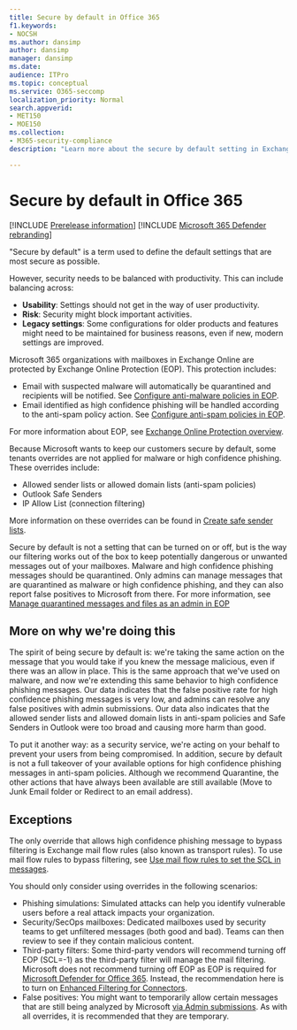 ```yaml
---
title: Secure by default in Office 365
f1.keywords:
- NOCSH
ms.author: dansimp
author: dansimp
manager: dansimp
ms.date:
audience: ITPro
ms.topic: conceptual
ms.service: O365-seccomp
localization_priority: Normal
search.appverid:
- MET150
- MOE150
ms.collection:
- M365-security-compliance
description: "Learn more about the secure by default setting in Exchange Online Protection (EOP)"

---
```


# Secure by default in Office 365

[!INCLUDE [Prerelease information](../includes/prerelease.md)]
[!INCLUDE [Microsoft 365 Defender rebranding](../includes/microsoft-defender-for-office.md)]

"Secure by default" is a term used to define the default settings that are most secure as possible.

However, security needs to be balanced with productivity. This can include balancing across:

- **Usability**: Settings should not get in the way of user productivity.
- **Risk**: Security might block important activities.
- **Legacy settings**: Some configurations for older products and features might need to be maintained for business reasons, even if new, modern settings are improved.

Microsoft 365 organizations with mailboxes in Exchange Online are protected by Exchange Online Protection (EOP). This protection includes:

- Email with suspected malware will automatically be quarantined and recipients will be notified. See [Configure anti-malware policies in EOP](configure-anti-malware-policies.md).
- Email identified as high confidence phishing will be handled according to the anti-spam policy action. See [Configure anti-spam policies in EOP](configure-your-spam-filter-policies.md).

For more information about EOP, see [Exchange Online Protection overview](exchange-online-protection-overview.md).

Because Microsoft wants to keep our customers secure by default, some tenants overrides are not applied for malware or high confidence phishing. These overrides include:

- Allowed sender lists or allowed domain lists (anti-spam policies)
- Outlook Safe Senders
- IP Allow List (connection filtering)

More information on these overrides can be found in [Create safe sender lists](create-safe-sender-lists-in-office-365.md).

Secure by default is not a setting that can be turned on or off, but is the way our filtering works out of the box to keep potentially dangerous or unwanted messages out of your mailboxes. Malware and high confidence phishing messages should be quarantined. Only admins can manage messages that are quarantined as malware or high confidence phishing, and they can also report false positives to Microsoft from there. For more information, see [Manage quarantined messages and files as an admin in EOP](manage-quarantined-messages-and-files.md)

## More on why we're doing this

The spirit of being secure by default is: we're taking the same action on the message that you would take if you knew the message malicious, even if there was an allow in place. This is the same approach that we've used on malware, and now we're extending this same behavior to high confidence phishing messages. Our data indicates that the false positive rate for high confidence phishing messages is very low, and admins can resolve any false positives with admin submissions. Our data also indicates that the allowed sender lists and allowed domain lists in anti-spam policies and Safe Senders in Outlook were too broad and causing more harm than good.

To put it another way: as a security service, we're acting on your behalf to prevent your users from being compromised. In addition, secure by default is not a full takeover of your available options for high confidence phishing messages in anti-spam policies. Although we recommend Quarantine, the other actions that have always been available are still available (Move to Junk Email folder or Redirect to an email address).

## Exceptions

The only override that allows high confidence phishing message to bypass filtering is Exchange mail flow rules (also known as transport rules). To use mail flow rules to bypass filtering, see [Use mail flow rules to set the SCL in messages](use-mail-flow-rules-to-set-the-spam-confidence-level-scl-in-messages.md).

You should only consider using overrides in the following scenarios:

- Phishing simulations: Simulated attacks can help you identify vulnerable users before a real attack impacts your organization.
- Security/SecOps mailboxes: Dedicated mailboxes used by security teams to get unfiltered messages (both good and bad). Teams can then review to see if they contain malicious content.
- Third-party filters: Some third-party vendors will recommend turning off EOP (SCL=-1) as the third-party filter will manage the mail filtering. Microsoft does not recommend turning off EOP as EOP is required for [Microsoft Defender for Office 365](office-365-atp.md). Instead, the recommendation here is to turn on [Enhanced Filtering for Connectors](https://docs.microsoft.com/exchange/mail-flow-best-practices/use-connectors-to-configure-mail-flow/enhanced-filtering-for-connectors).
- False positives: You might want to temporarily allow certain messages that are still being analyzed by Microsoft [via Admin submissions](admin-submission.md). As with all overrides, it is recommended that they are temporary.
